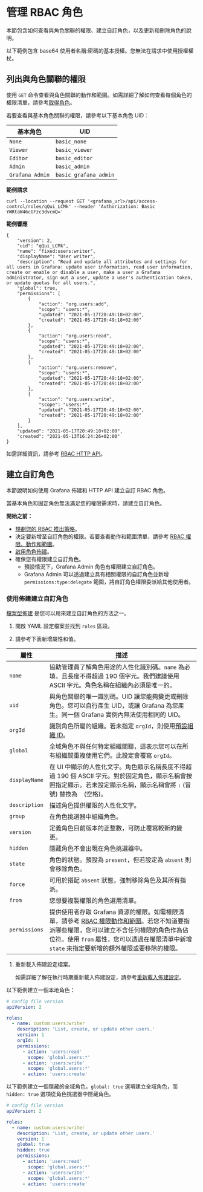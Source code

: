# 管理 RBAC 角色

本節包含如何查看與角色關聯的權限、建立自訂角色，以及更新和刪除角色的說明。

以下範例包含 base64 使用者名稱:密碼的基本授權。您無法在請求中使用授權權杖。

## 列出與角色關聯的權限

使用 `GET` 命令查看與角色關聯的動作和範圍。如需詳細了解如何查看每個角色的權限清單，請參考[取得角色](ref:api-rbac-get-a-role)。

若要查看與基本角色關聯的權限，請參考以下基本角色 UID：

| 基本角色       | UID                   |
| -------------- | --------------------- |
| `None`         | `basic_none`          |
| `Viewer`       | `basic_viewer`        |
| `Editor`       | `basic_editor`        |
| `Admin`        | `basic_admin`         |
| `Grafana Admin`| `basic_grafana_admin` |

**範例請求**

```
curl --location --request GET '<grafana_url>/api/access-control/roles/qQui_LCMk' --header 'Authorization: Basic YWRtaW46cGFzc3dvcmQ='
```

**範例響應**

```
{
    "version": 2,
    "uid": "qQui_LCMk",
    "name": "fixed:users:writer",
    "displayName": "User writer",
    "description": "Read and update all attributes and settings for all users in Grafana: update user information, read user information, create or enable or disable a user, make a user a Grafana administrator, sign out a user, update a user's authentication token, or update quotas for all users.",
    "global": true,
    "permissions": [
        {
            "action": "org.users:add",
            "scope": "users:*",
            "updated": "2021-05-17T20:49:18+02:00",
            "created": "2021-05-17T20:49:18+02:00"
        },
        {
            "action": "org.users:read",
            "scope": "users:*",
            "updated": "2021-05-17T20:49:18+02:00",
            "created": "2021-05-17T20:49:18+02:00"
        },
        {
            "action": "org.users:remove",
            "scope": "users:*",
            "updated": "2021-05-17T20:49:18+02:00",
            "created": "2021-05-17T20:49:18+02:00"
        },
        {
            "action": "org.users:write",
            "scope": "users:*",
            "updated": "2021-05-17T20:49:18+02:00",
            "created": "2021-05-17T20:49:18+02:00"
        }
    ],
    "updated": "2021-05-17T20:49:18+02:00",
    "created": "2021-05-13T16:24:26+02:00"
}
```

如需詳細資訊，請參考 [RBAC HTTP API](ref:api-rbac-get-a-role)。

## 建立自訂角色

本節說明如何使用 Grafana 佈建和 HTTP API 建立自訂 RBAC 角色。

當基本角色和固定角色無法滿足您的權限需求時，請建立自訂角色。

**開始之前：**

- [規劃您的 RBAC 推出策略](ref:plan-rbac-rollout-strategy)。
- 決定要新增至自訂角色的權限。若要查看動作和範圍清單，請參考 [RBAC 權限、動作和範圍](ref:custom-role-actions-scopes)。
- [啟用角色佈建](ref:rbac-grafana-provisioning)。
- 確保您有權限建立自訂角色。
  - 預設情況下，Grafana Admin 角色有權限建立自訂角色。
  - Grafana Admin 可以透過建立具有相關權限的自訂角色並新增 `permissions:type:delegate` 範圍，將自訂角色權限委派給其他使用者。

### 使用佈建建立自訂角色

[檔案型佈建](ref:rbac-grafana-provisioning) 是您可以用來建立自訂角色的方法之一。

1. 開啟 YAML 設定檔案並找到 `roles` 區段。

1. 請參考下表新增屬性和值。

| 屬性         | 描述                                                                                                                                                                                                                                                                                                                                                                                                          |
| ------------ | ------------------------------------------------------------------------------------------------------------------------------------------------------------------------------------------------------------------------------------------------------------------------------------------------------------------------------------------------------------------------------------------------------------------- |
| `name`       | 協助管理員了解角色用途的人性化識別碼。`name` 為必填，且長度不得超過 190 個字元。我們建議使用 ASCII 字元。角色名稱在組織內必須是唯一的。                                                                                                                                                                                                                                      |
| `uid`        | 與角色關聯的唯一識別碼。UID 讓您能夠變更或刪除角色。您可以自行產生 UID，或讓 Grafana 為您產生。同一個 Grafana 實例內無法使用相同的 UID。                                                                                                                                                                                                                                           |
| `orgId`      | 識別角色所屬的組織。若未指定 `orgId`，則使用[預設組織 ID](/docs/grafana/<GRAFANA_VERSION>/setup-grafana/configure-grafana/#auto_assign_org_id)。                                                                                                                                                                                                              |
| `global`     | 全域角色不與任何特定組織關聯，這表示您可以在所有組織間重複使用它們。此設定會覆寫 `orgId`。                                                                                                                                                                                                                                                        |
| `displayName`| 在 UI 中顯示的人性化文字。角色顯示名稱長度不得超過 190 個 ASCII 字元。對於固定角色，顯示名稱會按照指定顯示。若未設定顯示名稱，顯示名稱會將 `:` (冒號) 替換為 ` ` (空格)。                                                                                                                                       |
| `description`| 描述角色提供權限的人性化文字。                                                                                                                                                                                                                                                                                                                                                  |
| `group`      | 在角色挑選器中組織角色。                                                                                                                                                                                                                                                                                                                                                                                  |
| `version`    | 定義角色目前版本的正整數，可防止覆寫較新的變更。                                                                                                                                                                                                                                                                                                           |
| `hidden`     | 隱藏角色不會出現在角色挑選器中。                                                                                                                                                                                                                                                                                                                                                                       |
| `state`      | 角色的狀態。預設為 `present`，但若設定為 `absent` 則會移除角色。                                                                                                                                                                                                                                                                                                                           |
| `force`      | 可用於搭配 `absent` 狀態，強制移除角色及其所有指派。                                                                                                                                                                                                                                                                                                                   |
| `from`       | 您想要複製權限的角色選用清單。                                                                                                                                                                                                                                                                                                                                                   |
| `permissions`| 提供使用者存取 Grafana 資源的權限。如需權限清單，請參考 [RBAC 權限動作和範圍](ref:rbac-role-definitions)。若您不知道要指派哪些權限，您可以建立不含任何權限的角色作為佔位符。使用 `from` 屬性，您可以透過在權限清單中新增 `state` 來指定要新增的額外權限或要移除的權限。 |

1. 重新載入佈建設定檔案。

   如需詳細了解在執行時期重新載入佈建設定，請參考[重新載入佈建設定](/docs/grafana/<GRAFANA_VERSION>/developers/http_api/admin/#reload-provisioning-configurations)。

以下範例建立一個本地角色：

```yaml
# config file version
apiVersion: 2

roles:
  - name: custom:users:writer
    description: 'List, create, or update other users.'
    version: 1
    orgId: 1
    permissions:
      - action: 'users:read'
        scope: 'global.users:*'
      - action: 'users:write'
        scope: 'global.users:*'
      - action: 'users:create'
```

以下範例建立一個隱藏的全域角色。`global: true` 選項建立全域角色，而 `hidden: true` 選項從角色挑選器中隱藏角色。

```yaml
# config file version
apiVersion: 2

roles:
  - name: custom:users:writer
    description: 'List, create, or update other users.'
    version: 1
    global: true
    hidden: true
    permissions:
      - action: 'users:read'
        scope: 'global.users:*'
      - action: 'users:write'
        scope: 'global.users:*'
      - action: 'users:create'
```
